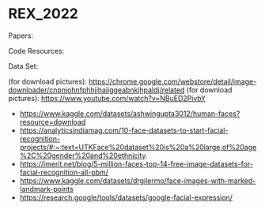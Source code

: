 # REX_2022

Papers:



Code Resources:


Data Set:

(for download pictures): https://chrome.google.com/webstore/detail/image-downloader/cnpniohnfphhjihaiiggeabnkjhpaldj/related
(for download pictures): https://www.youtube.com/watch?v=NBuED2PivbY

- https://www.kaggle.com/datasets/ashwingupta3012/human-faces?resource=download
- https://analyticsindiamag.com/10-face-datasets-to-start-facial-recognition-projects/#:~:text=UTKFace%20dataset%20is%20a%20large,of%20age%2C%20gender%20and%20ethnicity.
- https://imerit.net/blog/5-million-faces-top-14-free-image-datasets-for-facial-recognition-all-pbm/
- https://www.kaggle.com/datasets/drgilermo/face-images-with-marked-landmark-points
- https://research.google/tools/datasets/google-facial-expression/
